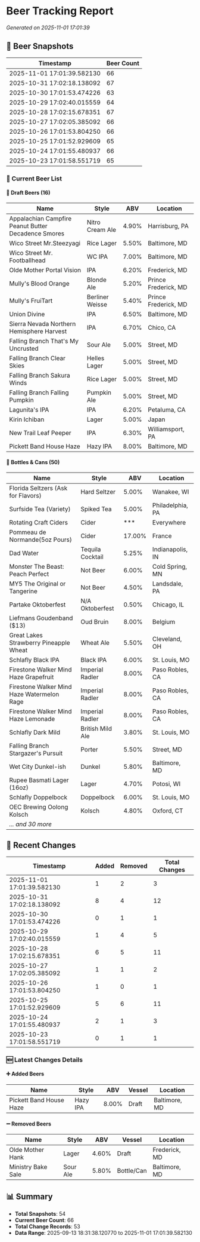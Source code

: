 # Beer Tracking Report
*Generated on 2025-11-01 17:01:39*

## 📸 Beer Snapshots

| Timestamp | Beer Count |
|-----------|------------|
| 2025-11-01 17:01:39.582130 | 66 |
| 2025-10-31 17:02:18.138092 | 67 |
| 2025-10-30 17:01:53.474226 | 63 |
| 2025-10-29 17:02:40.015559 | 64 |
| 2025-10-28 17:02:15.678351 | 67 |
| 2025-10-27 17:02:05.385092 | 66 |
| 2025-10-26 17:01:53.804250 | 66 |
| 2025-10-25 17:01:52.929609 | 65 |
| 2025-10-24 17:01:55.480937 | 66 |
| 2025-10-23 17:01:58.551719 | 65 |

### 🍺 Current Beer List

#### 🍺 Draft Beers (16)

| Name | Style | ABV | Location |
|------|-------|-----|----------|
| Appalachian Campfire Peanut Butter Decadence Smores | Nitro Cream Ale | 4.90% | Harrisburg, PA |
| Wico Street Mr.Steezyagi | Rice Lager | 5.50% | Baltimore, MD |
| Wico Street Mr. Footballhead | WC IPA | 7.00% | Baltimore, MD |
| Olde Mother Portal Vision | IPA | 6.20% | Frederick, MD |
| Mully's Blood Orange | Blonde Ale | 5.20% | Prince Frederick, MD |
| Mully's FruiTart | Berliner Weisse | 5.40% | Prince Frederick, MD |
| Union Divine | IPA | 6.50% | Baltimore, MD |
| Sierra Nevada Northern Hemisphere Harvest | IPA | 6.70% | Chico, CA |
| Falling Branch That's My Uncrusted | Sour Ale | 5.00% | Street, MD |
| Falling Branch Clear Skies | Helles Lager | 5.00% | Street, MD |
| Falling Branch Sakura Winds  | Rice Lager | 5.00% | Street, MD |
| Falling Branch Falling Pumpkin | Pumpkin Ale | 5.00% | Street, MD |
| Lagunita's IPA | IPA | 6.20% | Petaluma, CA |
| Kirin Ichiban | Lager | 5.00% | Japan |
| New Trail Leaf Peeper | IPA | 6.30% | Williamsport, PA |
| Pickett Band House Haze | Hazy IPA | 8.00% | Baltimore, MD |

#### 🥫 Bottles & Cans (50)

| Name | Style | ABV | Location |
|------|-------|-----|----------|
| Florida Seltzers (Ask for Flavors) | Hard Seltzer | 5.00% | Wanakee, WI |
| Surfside Tea (Variety) | Spiked Tea | 5.00% | Philadelphia, PA |
| Rotating Craft Ciders | Cider | *** | Everywhere |
| Pommeau de Normande(5oz Pours) | Cider | 17.00% | France |
| Dad Water  | Tequila Cocktail | 5.25% | Indianapolis, IN |
| Monster The Beast: Peach Perfect | Not Beer | 6.00% | Cold Spring, MN |
| MY5 The Original or Tangerine  | Not Beer | 4.50% | Landsdale, PA |
| Partake Oktoberfest | N/A Oktoberfest | 0.50% | Chicago, IL |
| Liefmans Goudenband ($13) | Oud Bruin | 8.00% | Belgium |
| Great Lakes Strawberry Pineapple Wheat | Wheat Ale | 5.50% | Cleveland, OH |
| Schlafly Black IPA | Black IPA | 6.00% | St. Louis, MO |
| Firestone Walker Mind Haze Grapefruit | Imperial Radler | 8.00% | Paso Robles, CA |
| Firestone Walker Mind Haze Watermelon Rage | Imperial Radler | 8.00% | Paso Robles, CA |
| Firestone Walker Mind Haze Lemonade | Imperial Radler | 8.00% | Paso Robles, CA |
| Schlafly Dark Mild | British Mild Ale | 3.80% | St. Louis, MO |
| Falling Branch Stargazer's Pursuit | Porter | 5.50% | Street, MD |
| Wet City Dunkel-ish | Dunkel | 5.80% | Baltimore, MD |
| Rupee Basmati Lager (16oz) | Lager | 4.70% | Potosi, WI |
| Schlafly Doppelbock | Doppelbock | 6.00% | St. Louis, MO |
| OEC Brewing Oolong Kolsch | Kolsch | 4.80% | Oxford, CT |
| *... and 30 more* | | | |


## 🔄 Recent Changes

| Timestamp | Added | Removed | Total Changes |
|-----------|-------|---------|---------------|
| 2025-11-01 17:01:39.582130 | 1 | 2 | 3 |
| 2025-10-31 17:02:18.138092 | 8 | 4 | 12 |
| 2025-10-30 17:01:53.474226 | 0 | 1 | 1 |
| 2025-10-29 17:02:40.015559 | 1 | 4 | 5 |
| 2025-10-28 17:02:15.678351 | 6 | 5 | 11 |
| 2025-10-27 17:02:05.385092 | 1 | 1 | 2 |
| 2025-10-26 17:01:53.804250 | 1 | 0 | 1 |
| 2025-10-25 17:01:52.929609 | 5 | 6 | 11 |
| 2025-10-24 17:01:55.480937 | 2 | 1 | 3 |
| 2025-10-23 17:01:58.551719 | 0 | 1 | 1 |

### 🆕 Latest Changes Details

#### ➕ Added Beers

| Name | Style | ABV | Vessel | Location |
|------|-------|-----|--------|----------|
| Pickett Band House Haze | Hazy IPA | 8.00% | Draft | Baltimore, MD |

#### ➖ Removed Beers

| Name | Style | ABV | Vessel | Location |
|------|-------|-----|--------|----------|
| Olde Mother Hank | Lager | 4.60% | Draft | Frederick, MD |
| Ministry Bake Sale | Sour Ale | 5.80% | Bottle/Can | Baltimore, MD |


## 📊 Summary

- **Total Snapshots**: 54
- **Current Beer Count**: 66
- **Total Change Records**: 53
- **Data Range**: 2025-09-13 18:31:38.120770 to 2025-11-01 17:01:39.582130
